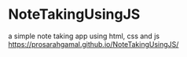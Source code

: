 # NoteTakingUsingJS
a simple note taking app using html, css and js
https://prosarahgamal.github.io/NoteTakingUsingJS/

